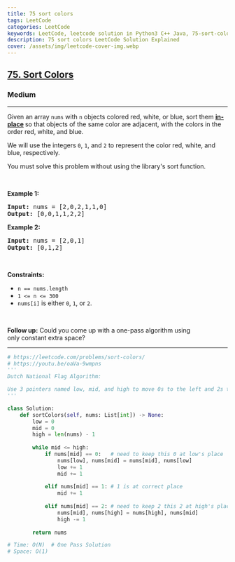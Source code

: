 ```yaml
---
title: 75 sort colors
tags: LeetCode
categories: LeetCode
keywords: LeetCode, leetcode solution in Python3 C++ Java, 75-sort-colors solution
description: 75 sort colors LeetCode Solution Explained
cover: /assets/img/leetcode-cover-img.webp
---
```



<h2><a href="https://leetcode.com/problems/sort-colors/">75. Sort Colors</a></h2><h3>Medium</h3><hr><div><p>Given an array <code>nums</code> with <code>n</code> objects colored red, white, or blue, sort them <strong><a href="https://en.wikipedia.org/wiki/In-place_algorithm" target="_blank">in-place</a> </strong>so that objects of the same color are adjacent, with the colors in the order red, white, and blue.</p>

<p>We will use the integers <code>0</code>, <code>1</code>, and <code>2</code> to represent the color red, white, and blue, respectively.</p>

<p>You must solve this problem without using the library's sort function.</p>

<p>&nbsp;</p>
<p><strong>Example 1:</strong></p>

<pre><strong>Input:</strong> nums = [2,0,2,1,1,0]
<strong>Output:</strong> [0,0,1,1,2,2]
</pre>

<p><strong>Example 2:</strong></p>

<pre><strong>Input:</strong> nums = [2,0,1]
<strong>Output:</strong> [0,1,2]
</pre>

<p>&nbsp;</p>
<p><strong>Constraints:</strong></p>

<ul>
	<li><code>n == nums.length</code></li>
	<li><code>1 &lt;= n &lt;= 300</code></li>
	<li><code>nums[i]</code> is either <code>0</code>, <code>1</code>, or <code>2</code>.</li>
</ul>

<p>&nbsp;</p>
<p><strong>Follow up:</strong>&nbsp;Could you come up with a one-pass algorithm using only&nbsp;constant extra space?</p>
</div>

---




```python
# https://leetcode.com/problems/sort-colors/
# https://youtu.be/oaVa-9wmpns
'''
Dutch National Flag Algorithm:

Use 3 pointers named low, mid, and high to move 0s to the left and 2s to the right and 1s in the middle of the array and hence the array will be sorted. 
'''

class Solution:
    def sortColors(self, nums: List[int]) -> None:
        low = 0
        mid = 0
        high = len(nums) - 1
        
        while mid <= high:
            if nums[mid] == 0:   # need to keep this 0 at low's place
                nums[low], nums[mid] = nums[mid], nums[low]
                low += 1
                mid += 1
                
            elif nums[mid] == 1: # 1 is at correct place 
                mid += 1
            
            elif nums[mid] == 2: # need to keep 2 this 2 at high's place
                nums[mid], nums[high] = nums[high], nums[mid]
                high -= 1
        
        return nums

# Time: O(N)  # One Pass Solution
# Space: O(1)
```
